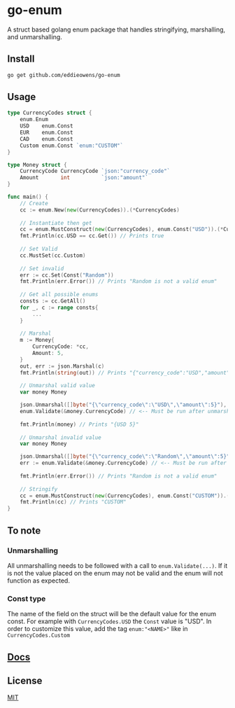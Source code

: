 # go-enum
A struct based golang enum package that handles stringifying, marshalling, and unmarshalling.

## Install
```bash
go get github.com/eddieowens/go-enum
```

## Usage
```go
type CurrencyCodes struct {
    enum.Enum
    USD    enum.Const
    EUR    enum.Const
    CAD    enum.Const
    Custom enum.Const `enum:"CUSTOM"`
}

type Money struct {
    CurrencyCode CurrencyCode `json:"currency_code"`
    Amount       int          `json:"amount"`
}

func main() {
    // Create
    cc := enum.New(new(CurrencyCodes)).(*CurrencyCodes)
    
    // Instantiate then get
    cc = enum.MustConstruct(new(CurrencyCodes), enum.Const("USD")).(*CurrencyCodes)
    fmt.Println(cc.USD == cc.Get()) // Prints true
    
    // Set Valid
    cc.MustSet(cc.Custom)
    
    // Set invalid
    err := cc.Set(Const("Random"))
    fmt.Println(err.Error()) // Prints "Random is not a valid enum"
    
    // Get all possible enums
    consts := cc.GetAll()
    for _, c := range consts{
    	...
    }
    
    // Marshal
    m := Money{
        CurrencyCode: *cc,
        Amount: 5,
    }
    out, err := json.Marshal(c)
    fmt.Println(string(out)) // Prints "{"currency_code":"USD","amount":5}"
    
    // Unmarshal valid value
    var money Money

    json.Unmarshal([]byte("{\"currency_code\":\"USD\",\"amount\":5}"), &money)
    enum.Validate(&money.CurrencyCode) // <-- Must be run after unmarshal
    
    fmt.Println(money) // Prints "{USD 5}"
    
    // Unmarshal invalid value
    var money Money

    json.Unmarshal([]byte("{\"currency_code\":\"Random\",\"amount\":5}"), &money)
    err := enum.Validate(&money.CurrencyCode) // <-- Must be run after unmarshal
    
    fmt.Println(err.Error()) // Prints "Random is not a valid enum"
    
    // Stringify
    cc = enum.MustConstruct(new(CurrencyCodes), enum.Const("CUSTOM")).(*CurrencyCodes)
    fmt.Println(cc) // Prints "CUSTOM"
}
```

## To note
### Unmarshalling
All unmarshalling needs to be followed with a call to `enum.Validate(...)`. If it is not
the value placed on the enum may not be valid and the enum will not function as expected.

### Const type
The name of the field on the struct will be the default value for the enum const.
For example with `CurrencyCodes.USD` the `Const` value is "USD". In order to customize
this value, add the tag `enum:"<NAME>"` like in `CurrencyCodes.Custom`

## [Docs](https://godoc.org/github.com/eddieowens/go-enum)

## License
[MIT](https://github.com/eddieowens/go-enum/blob/master/LICENSE)
